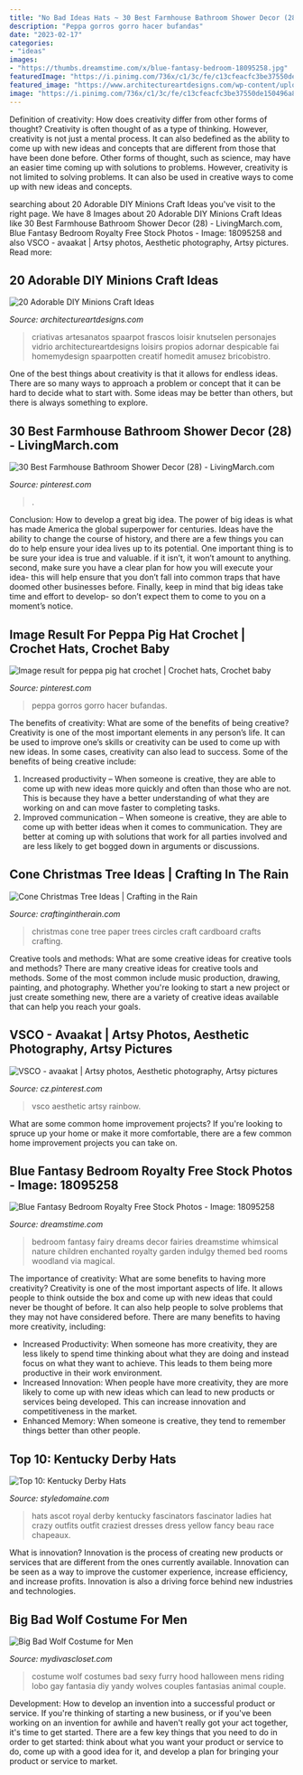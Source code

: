```yaml
---
title: "No Bad Ideas Hats ~ 30 Best Farmhouse Bathroom Shower Decor (28)"
description: "Peppa gorros gorro hacer bufandas"
date: "2023-02-17"
categories:
- "ideas"
images:
- "https://thumbs.dreamstime.com/x/blue-fantasy-bedroom-18095258.jpg"
featuredImage: "https://i.pinimg.com/736x/c1/3c/fe/c13cfeacfc3be37550de150496a8028d.jpg"
featured_image: "https://www.architectureartdesigns.com/wp-content/uploads/2014/02/1815.jpg"
image: "https://i.pinimg.com/736x/c1/3c/fe/c13cfeacfc3be37550de150496a8028d.jpg"
---
```



Definition of creativity: How does creativity differ from other forms of thought?
Creativity is often thought of as a type of thinking. However, creativity is not just a mental process. It can also bedefined as the ability to come up with new ideas and concepts that are different from those that have been done before. Other forms of thought, such as science, may have an easier time coming up with solutions to problems. However, creativity is not limited to solving problems. It can also be used in creative ways to come up with new ideas and concepts.

	

		
searching about 20 Adorable DIY Minions Craft Ideas you've visit to the right page. We have 8 Images about 20 Adorable DIY Minions Craft Ideas like 30 Best Farmhouse Bathroom Shower Decor (28) - LivingMarch.com, Blue Fantasy Bedroom Royalty Free Stock Photos - Image: 18095258 and also VSCO - avaakat | Artsy photos, Aesthetic photography, Artsy pictures. Read more:
		
    
## 20 Adorable DIY Minions Craft Ideas

<img loading=lazy src="https://www.architectureartdesigns.com/wp-content/uploads/2014/02/1815.jpg" onerror="this.onerror=null;this.src='https://tse3.mm.bing.net/th?id=OIP.pcmJXxpa9GNg_nNJ7B5yeAHaJ3&amp;pid=15.1';" alt="20 Adorable DIY Minions Craft Ideas">

_Source: architectureartdesigns.com_

>criativas artesanatos spaarpot frascos loisir knutselen personajes vidrio architectureartdesigns loisirs propios adornar despicable fai homemydesign spaarpotten creatif homedit amusez bricobistro. 

	

One of the best things about creativity is that it allows for endless ideas. There are so many ways to approach a problem or concept that it can be hard to decide what to start with. Some ideas may be better than others, but there is always something to explore.

    
## 30 Best Farmhouse Bathroom Shower Decor (28) - LivingMarch.com

<img loading=lazy src="https://i.pinimg.com/736x/27/fe/12/27fe126afeca951cda8ab6af712b5f47.jpg" onerror="this.onerror=null;this.src='https://tse2.mm.bing.net/th?id=OIP.5W1RTR_ixTZUOaCZ53jY4QHaJ3&amp;pid=15.1';" alt="30 Best Farmhouse Bathroom Shower Decor (28) - LivingMarch.com">

_Source: pinterest.com_

>. 

	

Conclusion: How to develop a great big idea.
The power of big ideas is what has made America the global superpower for centuries. Ideas have the ability to change the course of history, and there are a few things you can do to help ensure your idea lives up to its potential.
One important thing is to be sure your idea is true and valuable. if it isn’t, it won’t amount to anything. second, make sure you have a clear plan for how you will execute your idea- this will help ensure that you don’t fall into common traps that have doomed other businesses before. Finally, keep in mind that big ideas take time and effort to develop- so don’t expect them to come to you on a moment’s notice.

    
## Image Result For Peppa Pig Hat Crochet | Crochet Hats, Crochet Baby

<img loading=lazy src="https://i.pinimg.com/736x/eb/87/49/eb87491b60f947ded4ffaf5151614045.jpg" onerror="this.onerror=null;this.src='https://tse4.mm.bing.net/th?id=OIP.KZq3LoRuEIoGydSTtfzjeQHaJ3&amp;pid=15.1';" alt="Image result for peppa pig hat crochet | Crochet hats, Crochet baby">

_Source: pinterest.com_

>peppa gorros gorro hacer bufandas. 

	

The benefits of creativity: What are some of the benefits of being creative?
Creativity is one of the most important elements in any person’s life. It can be used to improve one’s skills or creativity can be used to come up with new ideas. In some cases, creativity can also lead to success. Some of the benefits of being creative include: 
1. Increased productivity – When someone is creative, they are able to come up with new ideas more quickly and often than those who are not. This is because they have a better understanding of what they are working on and can move faster to completing tasks. 
2. Improved communication – When someone is creative, they are able to come up with better ideas when it comes to communication. They are better at coming up with solutions that work for all parties involved and are less likely to get bogged down in arguments or discussions. 

    
## Cone Christmas Tree Ideas | Crafting In The Rain

<img loading=lazy src="https://4.bp.blogspot.com/-E4bifF14z8I/UJvUdNq91bI/AAAAAAAACt4/WDZfG4XpESo/s1600/paper+circles+tree.jpg" onerror="this.onerror=null;this.src='https://tse3.mm.bing.net/th?id=OIP.UXqzAo5MDEK2wDqKAuZb0QAAAA&amp;pid=15.1';" alt="Cone Christmas Tree Ideas | Crafting in the Rain">

_Source: craftingintherain.com_

>christmas cone tree paper trees circles craft cardboard crafts crafting. 

	

Creative tools and methods: What are some creative ideas for creative tools and methods?
There are many creative ideas for creative tools and methods. Some of the most common include music production, drawing, painting, and photography. Whether you're looking to start a new project or just create something new, there are a variety of creative ideas available that can help you reach your goals.

    
## VSCO - Avaakat | Artsy Photos, Aesthetic Photography, Artsy Pictures

<img loading=lazy src="https://i.pinimg.com/736x/c1/3c/fe/c13cfeacfc3be37550de150496a8028d.jpg" onerror="this.onerror=null;this.src='https://tse1.mm.bing.net/th?id=OIP.WLVe5_JNeLBqPptMRB5LsAHaKx&amp;pid=15.1';" alt="VSCO - avaakat | Artsy photos, Aesthetic photography, Artsy pictures">

_Source: cz.pinterest.com_

>vsco aesthetic artsy rainbow. 

	

What are some common home improvement projects?
If you're looking to spruce up your home or make it more comfortable, there are a few common home improvement projects you can take on.

    
## Blue Fantasy Bedroom Royalty Free Stock Photos - Image: 18095258

<img loading=lazy src="https://thumbs.dreamstime.com/x/blue-fantasy-bedroom-18095258.jpg" onerror="this.onerror=null;this.src='https://tse3.mm.bing.net/th?id=OIP.WiyGKA_uaEAYFYfxJPF1ZAAAAA&amp;pid=15.1';" alt="Blue Fantasy Bedroom Royalty Free Stock Photos - Image: 18095258">

_Source: dreamstime.com_

>bedroom fantasy fairy dreams decor fairies dreamstime whimsical nature children enchanted royalty garden indulgy themed bed rooms woodland via magical. 

	

The importance of creativity: What are some benefits to having more creativity?
Creativity is one of the most important aspects of life. It allows people to think outside the box and come up with new ideas that could never be thought of before. It can also help people to solve problems that they may not have considered before. There are many benefits to having more creativity, including: 
- Increased Productivity: When someone has more creativity, they are less likely to spend time thinking about what they are doing and instead focus on what they want to achieve. This leads to them being more productive in their work environment. 
- Increased Innovation: When people have more creativity, they are more likely to come up with new ideas which can lead to new products or services being developed. This can increase innovation and competitiveness in the market. 
- Enhanced Memory: When someone is creative, they tend to remember things better than other people.

    
## Top 10: Kentucky Derby Hats

<img loading=lazy src="http://www.styledomaine.com/wp-content/uploads/2015/04/derby12.jpg" onerror="this.onerror=null;this.src='https://tse2.mm.bing.net/th?id=OIP.Quw049_1ObmfKcV0f9fIZgHaLZ&amp;pid=15.1';" alt="Top 10: Kentucky Derby Hats">

_Source: styledomaine.com_

>hats ascot royal derby kentucky fascinators fascinator ladies hat crazy outfits outfit craziest dresses dress yellow fancy beau race chapeaux. 

	

What is innovation?
Innovation is the process of creating new products or services that are different from the ones currently available. Innovation can be seen as a way to improve the customer experience, increase efficiency, and increase profits. Innovation is also a driving force behind new industries and technologies.

    
## Big Bad Wolf Costume For Men

<img loading=lazy src="https://sep.yimg.com/ay/mydivascloset/big-bad-wolf-costume-for-men-12.jpg" onerror="this.onerror=null;this.src='https://tse4.mm.bing.net/th?id=OIP.TdCretchppUR0Bz1FqjEmAHaOl&amp;pid=15.1';" alt="Big Bad Wolf Costume for Men">

_Source: mydivascloset.com_

>costume wolf costumes bad sexy furry hood halloween mens riding lobo gay fantasia diy yandy wolves couples fantasias animal couple. 

	

Development: How to develop an invention into a successful product or service.
If you're thinking of starting a new business, or if you've been working on an invention for awhile and haven't really got your act together, it's time to get started. There are a few key things that you need to do in order to get started: think about what you want your product or service to do, come up with a good idea for it, and develop a plan for bringing your product or service to market.

